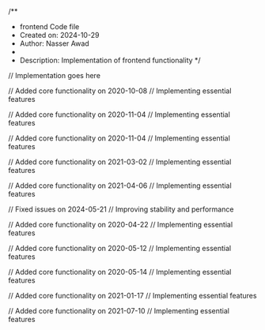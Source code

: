 /**
 * frontend Code file
 * Created on: 2024-10-29
 * Author: Nasser Awad
 *
 * Description: Implementation of frontend functionality
 */
 
// Implementation goes here


// Added core functionality on 2020-10-08
// Implementing essential features

// Added core functionality on 2020-11-04
// Implementing essential features

// Added core functionality on 2020-11-04
// Implementing essential features

// Added core functionality on 2021-03-02
// Implementing essential features

// Added core functionality on 2021-04-06
// Implementing essential features

// Fixed issues on 2024-05-21
// Improving stability and performance

// Added core functionality on 2020-04-22
// Implementing essential features

// Added core functionality on 2020-05-12
// Implementing essential features

// Added core functionality on 2020-05-14
// Implementing essential features

// Added core functionality on 2021-01-17
// Implementing essential features

// Added core functionality on 2021-07-10
// Implementing essential features
